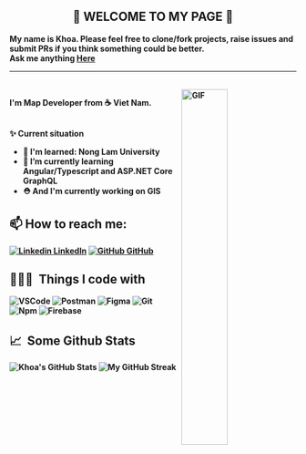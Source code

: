 <div align="center">
<h2> 👋 <b>WELCOME TO MY PAGE 🚀</h2>
</div>
My name is Khoa. Please feel free to clone/fork projects, raise issues and submit PRs if you think something could be better. <br>
Ask me anything <a href="https://github.com/trantuankhoabc/trantuankhoabc/issues/new"><b>Here</b></a><br>

---
<br>
<img align="right" alt="GIF" width="40%" src="https://i.pinimg.com/originals/e4/26/70/e426702edf874b181aced1e2fa5c6cde.gif" width="200"/>
<p aligh="left">
  I'm Map Developer from ☕️<b> Viet Nam</b>.</p>
</p>
<br>
  ✨ Current situation

- 🔭 I'm learned: Nong Lam University
- 🌱 I’m currently learning Angular/Typescript and ASP.NET Core GraphQL
- ⛑️ And I'm currently working on **GIS**
## 📫 How to reach me: 
[![Linkedin](https://i.stack.imgur.com/gVE0j.png) LinkedIn](https://www.linkedin.com/in/trantuankhoabc/) [![GitHub](https://i.stack.imgur.com/tskMh.png) GitHub](https://github.com/trantuankhoabc/) 
## 👨🏻‍💻 &nbsp;Things I code with ##
<p>
  <img alt="VSCode" src="https://img.shields.io/badge/-Visual_Studio_Code-0078D4?style=flat-square&logo=visual%20studio%20code&logoColor=white" />
  <img alt="Postman" src="https://img.shields.io/badge/-Postman-FF6C37?style=flat-square&logo=postman&logoColor=white" />
  <img alt="Figma" src="https://img.shields.io/badge/-Figma-F24E1E?style=flat-square&logo=figma&logoColor=white" />
  <img alt="Git" src="https://img.shields.io/badge/-Git-F05032?style=flat-square&logo=git&logoColor=white" />
  <img alt="Npm" src="https://img.shields.io/badge/-NPM-CB3837?style=flat-square&logo=npm&logoColor=white" />
  <img alt="Firebase" src="https://img.shields.io/badge/-Firebase-ffca28?style=flat-square&logo=firebase&logoColor=white" />
</p>

## 📈 &nbsp;Some Github Stats ##
<span align="left">

![Khoa's GitHub Stats](https://github-readme-stats.vercel.app/api?username=trantuankhoabc&show_icons=true&hide_border=true&bg_color=3D3D3D&title_color=00E6FE&icon_color=00E6FE&text_color=FFFFFF)
</span>
<span align="right">
![My GitHub Streak](http://github-readme-streak-stats.herokuapp.com?user=trantuankhoabc&hide_border=true&theme=black-ice&background=3D3D3D&stroke=00E6FE)
</span>
